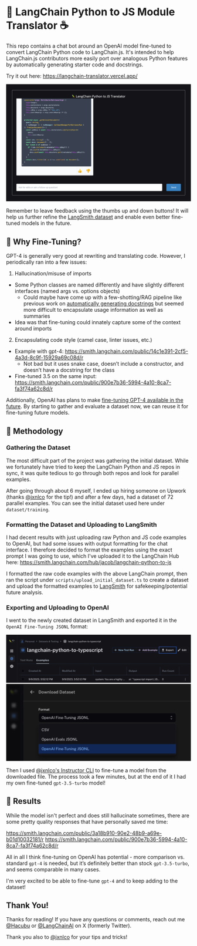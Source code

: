 # 🐍 LangChain Python to JS Module Translator ☕

This repo contains a chat bot around an OpenAI model fine-tuned to convert LangChain Python code to LangChain.js.
It's intended to help LangChain.js contributors more easily port over analogous Python features by automatically
generating starter code and docstrings.

Try it out here: https://langchain-translator.vercel.app/

![Example chat output with feedback buttons](/public/images/output.png)

Remember to leave feedback using the thumbs up and down buttons! It will help us further refine the
[LangSmith dataset](https://smith.langchain.com/) and enable even better fine-tuned models in the future.

## 🎹 Why Fine-Tuning?

GPT-4 is generally very good at rewriting and translating code. However, I periodically ran into a few issues:

1. Hallucination/misuse of imports
  - Some Python classes are named differently and have slightly different interfaces (named args vs. options objects)
    - Could maybe have come up with a few-shotting/RAG pipeline like previous work on [automatically generating docstrings](https://github.com/jacoblee93/auto-docstrings) but seemed more difficult to encapsulate usage information as well as summaries
  - Idea was that fine-tuning could innately capture some of the context around imports
2. Encapsulating code style (camel case, linter issues, etc.)
  - Example with gpt-4: https://smith.langchain.com/public/14c1e391-2cf5-4a3d-8c9f-15929a69c08d/r
      - Not bad but it uses snake case, doesn’t include a constructor, and doesn’t have a docstring for the class
  - Fine-tuned 3.5 on the same input: https://smith.langchain.com/public/900e7b36-5994-4a10-8ca7-fa3f74a62c8d/r

Additionally, OpenAI has plans to make [fine-tuning GPT-4 available in the future](https://platform.openai.com/docs/guides/fine-tuning/what-models-can-be-fine-tuned). By starting to gather and evaluate a dataset now, we can reuse it for fine-tuning future models.

## 🧪 Methodology

### Gathering the Dataset

The most difficult part of the project was gathering the initial dataset.
While we fortunately have tried to keep the LangChain Python and JS repos in sync,
it was quite tedious to go through both repos and look for parallel examples.

After going through about 6 myself, I ended up hiring someone on Upwork (thanks [@jxnlco](https://twitter.com/jxnlco) for the tip!)
and after a few days, had a dataset of 72 parallel examples. You can see the initial dataset used here under `dataset/training`.

### Formatting the Dataset and Uploading to LangSmith

I had decent results with just uploading raw Python and JS code examples to OpenAI, but had some issues with output formatting
for the chat interface. I therefore decided to format the examples using the exact prompt I was going to use, which
I've uploaded it to the LangChain Hub here: https://smith.langchain.com/hub/jacob/langchain-python-to-js

I formatted the raw code examples with the above LangChain prompt, then ran the script under `scripts/upload_initial_dataset.ts`
to create a dataset and upload the formatted examples to [LangSmith](https://smith.langchain.com) for safekeeping/potential
future analysis.

### Exporting and Uploading to OpenAI

I went to the newly created dataset in LangSmith and exported it in the `OpenAI Fine-Tuning JSONL` format:

![Export the dataset](/public/images/export-dataset.png)
![Download the dataset in the correct format](/public/images/download-dataset.png)

Then I used [@jxnlco's Instructor CLI](https://jxnl.github.io/instructor/cli/finetune/) to fine-tune a model from the downloaded
file. The process took a few minutes, but at the end of it I had my own fine-tuned `gpt-3.5-turbo` model!

## 📄 Results

While the model isn't perfect and does still hallucinate sometimes, there are some pretty quality responses that have personally saved me time:

https://smith.langchain.com/public/3a18b910-90e2-48b9-a69e-b01d10032181/r
https://smith.langchain.com/public/900e7b36-5994-4a10-8ca7-fa3f74a62c8d/r

All in all I think fine-tuning on OpenAI has potential - more comparison vs. standard `gpt-4` is needed,
but it’s definitely better than stock `gpt-3.5-turbo`, and seems comparable in many cases.

I'm very excited to be able to fine-tune `gpt-4` and to keep adding to the dataset!

## Thank You!

Thanks for reading! If you have any questions or comments, reach out me [@Hacubu](https://x.com/hacubu)
or [@LangChainAI](https://x.com/langchainai) on X (formerly Twitter).

Thank you also to [@jxnlco](https://twitter.com/jxnlco) for your tips and tricks!
